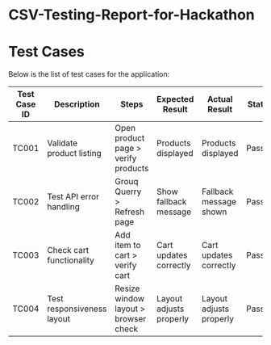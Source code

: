 # CSV-Testing-Report-for-Hackathon

# Test Cases

Below is the list of test cases for the application:

| Test Case ID | Description               | Steps                                      | Expected Result          | Actual Result            | Status  | Severity Level        | Remarks                  |
|--------------|---------------------------|--------------------------------------------|--------------------------|--------------------------|---------|-----------------------|--------------------------|
| TC001        | Validate product listing  | Open product page > verify products        | Products displayed       | Products displayed       | Passed  | Medium                | No issues found          |
| TC002        | Test API error handling   | Grouq Querry > Refresh page                | Show fallback message    | Fallback message shown   | Passed  | Low                   | Handled gracefully       |
| TC003        | Check cart functionality  | Add item to cart > verify cart             | Cart updates correctly   | Cart updates correctly   | Passed  | Medium                | Works as expected        |
| TC004        | Test responsiveness layout| Resize window layout > browser check       | Layout adjusts properly  | Layout adjusts properly  | Passed  | Medium                | Responsive verified      | 
